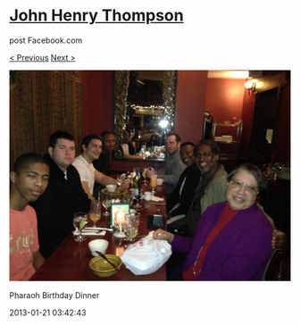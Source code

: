 # [John Henry Thompson](../README.md)
post Facebook.com

[< Previous](2013-01-27-3.md) [Next >](2013-01-13-1.md)

[![](../media/2013-01-21/Timeline-Photos-Pharaoh-Birthday-Dinner.jpg)](../README.md)

Pharaoh Birthday Dinner

2013-01-21 03:42:43